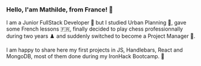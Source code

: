 ### Hello, I'am Mathilde, from France! 👋

I am a Junior FullStack Developer :hatching_chick: but I studied Urban Planning :city_sunset:, gave some French lessons :fr:, finally decided to play chess professionnally during two years ♟️ and suddenly switched to become a Project Manager :pushpin:. 

I am happy to share here my first projects in JS, Handlebars, React and MongoDB, most of them done during my IronHack Bootcamp. :space_invader:

<!--
**mathildeCongiu/mathildeCongiu** is a ✨ _special_ ✨ repository because its `README.md` (this file) appears on your GitHub profile.



